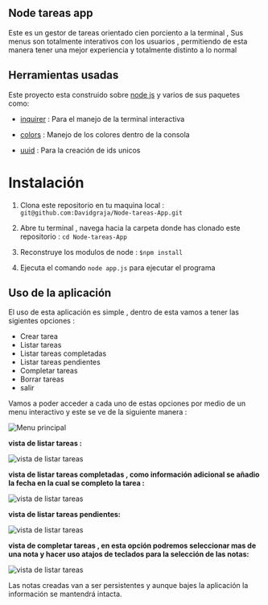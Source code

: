 ## Node tareas app

Este es un gestor de tareas  orientado cien porciento a la terminal , Sus menus son totalmente interativos con los usuarios , permitiendo de esta manera tener una mejor experiencia y totalmente distinto a lo normal

## Herramientas usadas  
Este proyecto esta construido sobre [node js](https://nodejs.org/es/)  y varios de sus paquetes como:

- [inquirer](https://www.npmjs.com/package/inquirer) : Para el manejo de la terminal interactiva

- [colors](https://www.npmjs.com/package/colors) : Manejo de los colores dentro de la consola

- [uuid](https://www.npmjs.com/package/uuid) : Para la creación de ids unicos

# Instalación 
1. Clona este repositorio en tu maquina local : ``` git@github.com:Davidgraja/Node-tareas-App.git ```

2. Abre tu terminal , navega hacia la carpeta donde has clonado este repositorio : ``` cd Node-tareas-App ```

3. Reconstruye los modulos de node : `$npm install`

4. Ejecuta el comando `node app.js` para ejecutar el programa 

## Uso de la aplicación
El uso de esta aplicación es simple , dentro de esta vamos a tener las sigientes opciones :

- Crear tarea 
- Listar tareas 
- Listar tareas completadas
- Listar tareas pendientes
- Completar tareas 
- Borrar tareas 
- salir 

Vamos a poder acceder a cada uno de estas opciones por medio de un menu interactivo y este se ve de la siguiente manera :

![Menu principal](https://i.postimg.cc/HWBw7c1q/Node-tareas-app-Menu-principal.png)


**vista de listar tareas :**

![vista de listar tareas ](https://i.postimg.cc/GmsGNXTR/Node-tareas-app-vista-listar-tareas.png)

**vista de listar tareas completadas , como información adicional se añadio la fecha en la cual se completo la tarea :**

![vista de listar tareas ](https://i.postimg.cc/7L80ySS2/Node-tareas-app-vista-tareas-completadas.png)


**vista de listar tareas pendientes:**

![vista de listar tareas ](https://i.postimg.cc/65PCYk3z/Node-tareas-app-vista-listar-pendientes.png)


**vista de  completar tareas , en esta opción podremos seleccionar mas de una nota y hacer uso atajos de teclados para la selección de las notas:**

![vista de listar tareas ](https://i.postimg.cc/VNqMs5FH/Node-tareas-app-Menu-completar-tareas.png)

Las notas creadas van a ser persistentes y aunque bajes la aplicación  la información  se mantendrá intacta.